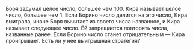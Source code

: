 Боря задумал целое число, большее чем 100. Кира называет целое число, большее чем 1. Если Борино число делится на это число, Кира выиграла, иначе Боря вычитает из своего числа названное, и Кира называет следующее число. Ей запрещается повторять числа, названные ранее. Если Борино число станет отрицательным — Кира проигрывает. Есть ли у нее выигрышная стратегия?